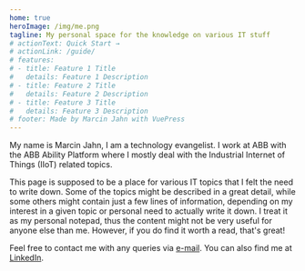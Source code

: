 ```yaml
---
home: true
heroImage: /img/me.png
tagline: My personal space for the knowledge on various IT stuff
# actionText: Quick Start →
# actionLink: /guide/
# features:
# - title: Feature 1 Title
#   details: Feature 1 Description
# - title: Feature 2 Title
#   details: Feature 2 Description
# - title: Feature 3 Title
#   details: Feature 3 Description
# footer: Made by Marcin Jahn with VuePress
---
```


My name is Marcin Jahn, I am a technology evangelist. I work at ABB with the ABB
Ability Platform where I mostly deal with the Industrial Internet of Things (IIoT)
related topics.

This page is supposed to be a place for various IT topics that I felt the
need to write down. Some of the topics might be described in a great detail,
while some others might contain just a few lines of information, depending on my
interest in a given topic or personal need to actually write it down. I treat it
as my personal notepad, thus the content might not be very useful for anyone
else than me. However, if you do find it worth a read, that's great!

Feel free to contact me with any queries via <a
href="mailto:jahnmarcin@outlook.com">e-mail</a>. You can also find me at <a
href="https://www.linkedin.com/in/marcin-jahn-63a9b915b">LinkedIn</a>.